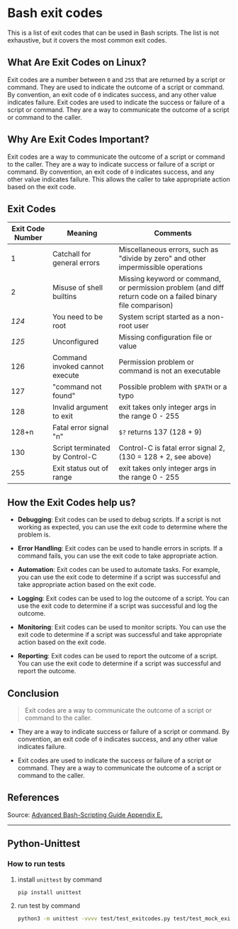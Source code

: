 # Bash exit codes

This is a list of exit codes that can be used in Bash scripts. The list is not exhaustive, but it covers the most common exit codes.

## What Are Exit Codes on Linux?

Exit codes are a number between `0` and `255` that are returned by a script or command. They are used to indicate the outcome of a script or command. By convention, an exit code of `0` indicates success, and any other value indicates failure. Exit codes are used to indicate the success or failure of a script or command. They are a way to communicate the outcome of a script or command to the caller.

## Why Are Exit Codes Important?

Exit codes are a way to communicate the outcome of a script or command to the caller. They are a way to indicate success or failure of a script or command. By convention, an exit code of `0` indicates success, and any other value indicates failure. This allows the caller to take appropriate action based on the exit code.

## Exit Codes

| Exit Code Number | Meaning                        | Comments                                                                                                    |
| ---------------- | ------------------------------ | ----------------------------------------------------------------------------------------------------------- |
| 1                | Catchall for general errors    | Miscellaneous errors, such as "divide by zero" and other impermissible operations                           |
| 2                | Misuse of shell builtins       | Missing keyword or command, or permission problem (and diff return code on a failed binary file comparison) |
| _124_            | You need to be root            | System script started as a non-root user                                                                    |
| _125_            | Unconfigured                   | Missing configuration file or value                                                                         |
| 126              | Command invoked cannot execute | Permission problem or command is not an executable                                                          |
| 127              | "command not found"            | Possible problem with `$PATH` or a typo                                                                     |
| 128              | Invalid argument to exit       | exit takes only integer args in the range 0 - 255                                                           |
| 128+n            | Fatal error signal "n"         | `$?` returns 137 (128 + 9)                                                                                  |
| 130              | Script terminated by Control-C | Control-C is fatal error signal 2, (130 = 128 + 2, see above)                                               |
| 255              | Exit status out of range       | exit takes only integer args in the range 0 - 255                                                           |

## How the Exit Codes help us?

- **Debugging**: Exit codes can be used to debug scripts. If a script is not working as expected, you can use the exit code to determine where the problem is.

- **Error Handling**: Exit codes can be used to handle errors in scripts. If a command fails, you can use the exit code to take appropriate action.

- **Automation**: Exit codes can be used to automate tasks. For example, you can use the exit code to determine if a script was successful and take appropriate action based on the exit code.

- **Logging**: Exit codes can be used to log the outcome of a script. You can use the exit code to determine if a script was successful and log the outcome.

- **Monitoring**: Exit codes can be used to monitor scripts. You can use the exit code to determine if a script was successful and take appropriate action based on the exit code.

- **Reporting**: Exit codes can be used to report the outcome of a script. You can use the exit code to determine if a script was successful and report the outcome.

## Conclusion

> Exit codes are a way to communicate the outcome of a script or command to the caller.

- They are a way to indicate success or failure of a script or command. By convention, an exit code of `0` indicates success, and any other value indicates failure.

- Exit codes are used to indicate the success or failure of a script or command. They are a way to communicate the outcome of a script or command to the caller.

## References

Source: [Advanced Bash-Scripting Guide Appendix E.](https://www.tldp.org/LDP/abs/html/exitcodes.html)

---

## Python-Unittest

### How to run tests

1. install `unittest` by command

    ```bash
    pip install unittest
    ```

2. run test by command

    ```bash
    python3 -m unittest -vvvv test/test_exitcodes.py test/test_mock_exitcodes.py
    ```
